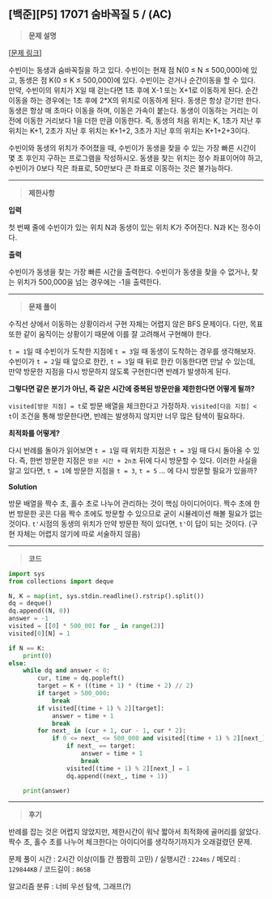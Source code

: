 
[백준][P5] 17071 숨바꼭질 5 / (AC)
---
> **문제 설명**
> 

[[문제 링크](https://www.acmicpc.net/problem/17071)]

수빈이는 동생과 숨바꼭질을 하고 있다. 수빈이는 현재 점 N(0 ≤ N ≤ 500,000)에 있고, 동생은 점 K(0 ≤ K ≤ 500,000)에 있다. 수빈이는 걷거나 순간이동을 할 수 있다. 만약, 수빈이의 위치가 X일 때 걷는다면 1초 후에 X-1 또는 X+1로 이동하게 된다. 순간이동을 하는 경우에는 1초 후에 2*X의 위치로 이동하게 된다. 동생은 항상 걷기만 한다. 동생은 항상 매 초마다 이동을 하며, 이동은 가속이 붙는다. 동생이 이동하는 거리는 이전에 이동한 거리보다 1을 더한 만큼 이동한다. 즉, 동생의 처음 위치는 K, 1초가 지난 후 위치는 K+1, 2초가 지난 후 위치는 K+1+2, 3초가 지난 후의 위치는 K+1+2+3이다.

수빈이와 동생의 위치가 주어졌을 때, 수빈이가 동생을 찾을 수 있는 가장 빠른 시간이 몇 초 후인지 구하는 프로그램을 작성하시오. 동생을 찾는 위치는 정수 좌표이어야 하고, 수빈이가 0보다 작은 좌표로, 50만보다 큰 좌표로 이동하는 것은 불가능하다.

---

> **제한사항**
> 

**입력**

첫 번째 줄에 수빈이가 있는 위치 N과 동생이 있는 위치 K가 주어진다. N과 K는 정수이다. 

**출력**

수빈이가 동생을 찾는 가장 빠른 시간을 출력한다. 수빈이가 동생을 찾을 수 없거나, 찾는 위치가 500,000을 넘는 경우에는 -1을 출력한다.

---

> **문제 풀이**

수직선 상에서 이동하는 상황이라서 구현 자체는 어렵지 않은 BFS 문제이다. 다만, 목표 또한 같이 움직이는 상황이기 때문에 이를 잘 고려해서 구현해야 한다.

`t = 1`일 때 수빈이가 도착한 지점에 `t = 3`일 때 동생이 도착하는 경우를 생각해보자. 
수빈이가 `t = 2`일 때 앞으로 한칸, `t = 3`일 때 뒤로 한칸 이동한다면 만날 수 있는데, 
만약 방문한 지점을 다시 방문하지 않도록 구현한다면 반례가 발생하게 된다.

**그렇다면 같은 분기가 아닌, 즉 같은 시간에 중복된 방문만을 제한한다면 어떻게 될까?**

`visited[방문 지점] = t`로 방문 배열을 체크한다고 가정하자. `visited[다음 지점] < t`이 조건을 통해 방문한다면, 반례는 발생하지 않지만 너무 많은 탐색이 필요하다.

**최적화를 어떻게?**

다시 반례를 돌아가 읽어보면 `t = 1`일 때 위치한 지점은 `t = 3`일 때 다시 돌아올 수 있다. 즉, 한번 방문한 지점은 `방문 시간 + 2n초` 뒤에 다시 방문할 수 있다. 이러한 사실을 알고 있다면, `t = 1`에 방문한 지점을 `t = 3`, `t = 5` ... 에 다시 방문할 필요가 있을까?

**Solution**

방문 배열을 짝수 초, 홀수 초로 나누어 관리하는 것이 핵심 아이디어이다. 짝수 초에 한번 방문한 곳은 다음 짝수 초에도 방문할 수 있으므로 굳이 시뮬레이션 해볼 필요가 없는 것이다. `t'`시점의 동생의 위치가 만약 방문한 적이 있다면, `t'`이 답이 되는 것이다. (구현 자체는 어렵지 않기에 따로 서술하지 않음)







---

> **코드**
> 

```python
import sys
from collections import deque

N, K = map(int, sys.stdin.readline().rstrip().split())
dq = deque()
dq.append((N, 0))
answer = -1
visited = [[0] * 500_001 for _ in range(2)]
visited[0][N] = 1

if N == K:
    print(0)
else:
    while dq and answer < 0:
        cur, time = dq.popleft()
        target = K + ((time + 1) * (time + 2) // 2)
        if target > 500_000:
            break
        if visited[(time + 1) % 2][target]:
            answer = time + 1
            break
        for next_ in (cur + 1, cur - 1, cur * 2):
            if 0 <= next_ <= 500_000 and visited[(time + 1) % 2][next_] == 0:
                if next_ == target:
                    answer = time + 1
                    break
                visited[(time + 1) % 2][next_] = 1
                dq.append((next_, time + 1))

    print(answer)

```

---

> **후기**

반례를 잡는 것은 어렵지 않았지만, 제한시간이 워낙 짧아서 최적화에 골머리를 앓았다. 짝수 초, 홀수 초를 나누어 체크한다는 아이디어를 생각하기까지가 오래걸렸던 문제.


문제 풀이 시간 : 2시간 이상(이틀 간 짬짬히 고민) / 실행시간 : `224ms` / 메모리 : `129844KB` / 코드길이 : `865B`

알고리즘 분류 : 너비 우선 탐색, 그래프(?)